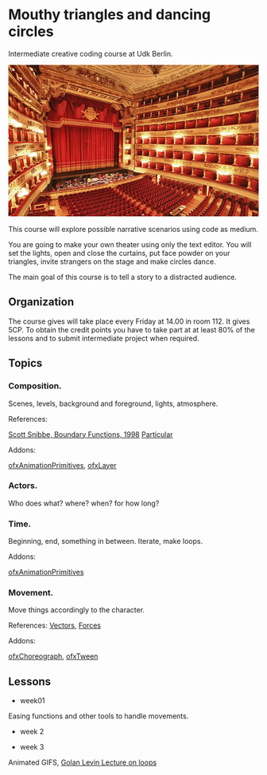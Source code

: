 # Mouthy triangles and dancing circles

Intermediate creative coding course at Udk Berlin.

![la scala theater, Milan](lascala-milan.jpg)

This course will explore possible narrative scenarios using code as medium.

You are going to make your own theater using only the text editor. You will set the lights, open and close the curtains, put face powder on your triangles, invite strangers on the stage and make circles dance.

The main goal of this course is to tell a story to a distracted audience.

## Organization
The course gives will take place every Friday at 14.00 in room 112. It gives 5CP. To obtain the credit points you have to take part at at least 80% of the lessons and to submit intermediate project when required.

## Topics

### Composition.
Scenes, levels, background and foreground, lights, atmosphere.

References:

[Scott Snibbe, Boundary Functions, 1998](https://www.snibbe.com/digital-art#/projects/interactive/boundaryfunctions/)
[Particular](http://funken.cl/particular/)

Addons:

[ofxAnimationPrimitives](https://github.com/edap/ofxAnimationPrimitives), [ofxLayer](https://github.com/satoruhiga/ofxLayer)



### Actors. 
Who does what? where? when? for how long?

### Time.
Beginning, end, something in between. Iterate, make loops.

Addons:

[ofxAnimationPrimitives](https://github.com/edap/ofxAnimationPrimitives)

### Movement.
Move things accordingly to the character.

References:
[Vectors](https://natureofcode.com/book/chapter-1-vectors/), [Forces](https://natureofcode.com/book/chapter-2-forces/)

Addons:

[ofxChoreograph](https://github.com/daitomanabe/ofxChoreograph), [ofxTween](https://github.com/arturoc/ofxTween)

## Lessons

- week01

Easing functions and other tools to handle movements.


- week 2

- week 3

Animated GIFS, [Golan Levin Lecture on loops](https://github.com/golanlevin/lectures/tree/master/lecture_loops)



